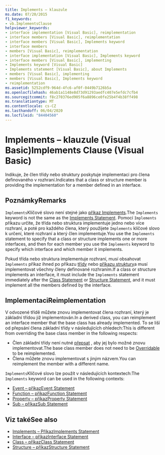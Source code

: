 ```yaml
---
title: Implements – klauzule
ms.date: 07/20/2015
f1_keywords:
- vb.ImplementsClause
helpviewer_keywords:
- interface implementation [Visual Basic], reimplementation
- interface members [Visual Basic], reimplementation
- interface members [Visual Basic], Implements keyword
- interface members
- members [Visual Basic], reimplementation
- interface implementation [Visual Basic], Implements keyword
- interface members [Visual Basic], implementing
- Implements keyword [Visual Basic]
- Implements statement [Visual Basic], about Implements
- members [Visual Basic], implementing
- members [Visual Basic], Implements keyword
- reimplementation
ms.assetid: 5252cdf9-964d-4fc6-af0f-0449b7126b5a
ms.openlocfilehash: 46ab1a1148e8d73d91293aedfc407e5efdc7cfb4
ms.sourcegitcommit: f8c270376ed905f6a8896ce0fe25b4f4b38ff498
ms.translationtype: MT
ms.contentlocale: cs-CZ
ms.lasthandoff: 06/04/2020
ms.locfileid: "84404560"
---
```

# <a name="implements-clause-visual-basic"></a><span data-ttu-id="20c2c-102">Implements – klauzule (Visual Basic)</span><span class="sxs-lookup"><span data-stu-id="20c2c-102">Implements Clause (Visual Basic)</span></span>
<span data-ttu-id="20c2c-103">Indikuje, že člen třídy nebo struktury poskytuje implementaci pro člena definovaného v rozhraní.</span><span class="sxs-lookup"><span data-stu-id="20c2c-103">Indicates that a class or structure member is providing the implementation for a member defined in an interface.</span></span>  
  
## <a name="remarks"></a><span data-ttu-id="20c2c-104">Poznámky</span><span class="sxs-lookup"><span data-stu-id="20c2c-104">Remarks</span></span>  
<span data-ttu-id="20c2c-105">`Implements`Klíčové slovo není stejné jako [příkaz Implements](implements-statement.md).</span><span class="sxs-lookup"><span data-stu-id="20c2c-105">The `Implements` keyword is not the same as the [Implements Statement](implements-statement.md).</span></span> <span data-ttu-id="20c2c-106">Pomocí `Implements` příkazu určíte, že třída nebo struktura implementuje jedno nebo více rozhraní, a poté pro každého člena, který použijete `Implements` klíčové slovo k určení, které rozhraní a který člen implementuje.</span><span class="sxs-lookup"><span data-stu-id="20c2c-106">You use the `Implements` statement to specify that a class or structure implements one or more interfaces, and then for each member you use the `Implements` keyword to specify which interface and which member it implements.</span></span>

<span data-ttu-id="20c2c-107">Pokud třída nebo struktura implementuje rozhraní, musí obsahovat `Implements` příkaz ihned po příkazu [třídy](class-statement.md) nebo [příkazu struktury](structure-statement.md)a musí implementovat všechny členy definované rozhraním.</span><span class="sxs-lookup"><span data-stu-id="20c2c-107">If a class or structure implements an interface, it must include the `Implements` statement immediately after the [Class Statement](class-statement.md) or [Structure Statement](structure-statement.md), and it must implement all the members defined by the interface.</span></span>

## <a name="reimplementation"></a><span data-ttu-id="20c2c-108">Implementaci</span><span class="sxs-lookup"><span data-stu-id="20c2c-108">Reimplementation</span></span>  
<span data-ttu-id="20c2c-109">V odvozené třídě můžete znovu implementovat člena rozhraní, který je základní třídou již implementován.</span><span class="sxs-lookup"><span data-stu-id="20c2c-109">In a derived class, you can reimplement an interface member that the base class has already implemented.</span></span> <span data-ttu-id="20c2c-110">To se liší od přepsání člena základní třídy v následujících ohledech:</span><span class="sxs-lookup"><span data-stu-id="20c2c-110">This is different from overriding the base class member in the following respects:</span></span>

- <span data-ttu-id="20c2c-111">Člen základní třídy není nutné [přepsat](../modifiers/overridable.md) , aby jej bylo možné znovu implementovat.</span><span class="sxs-lookup"><span data-stu-id="20c2c-111">The base class member does not need to be [Overridable](../modifiers/overridable.md) to be reimplemented.</span></span>
- <span data-ttu-id="20c2c-112">Člena můžete znovu implementovat s jiným názvem.</span><span class="sxs-lookup"><span data-stu-id="20c2c-112">You can reimplement the member with a different name.</span></span>

<span data-ttu-id="20c2c-113">`Implements`Klíčové slovo lze použít v následujících kontextech:</span><span class="sxs-lookup"><span data-stu-id="20c2c-113">The `Implements` keyword can be used in the following contexts:</span></span>

- [<span data-ttu-id="20c2c-114">Event – příkaz</span><span class="sxs-lookup"><span data-stu-id="20c2c-114">Event Statement</span></span>](event-statement.md)
- [<span data-ttu-id="20c2c-115">Function – příkaz</span><span class="sxs-lookup"><span data-stu-id="20c2c-115">Function Statement</span></span>](function-statement.md)
- [<span data-ttu-id="20c2c-116">Property – příkaz</span><span class="sxs-lookup"><span data-stu-id="20c2c-116">Property Statement</span></span>](property-statement.md)
- [<span data-ttu-id="20c2c-117">Sub – příkaz</span><span class="sxs-lookup"><span data-stu-id="20c2c-117">Sub Statement</span></span>](sub-statement.md)  
  
## <a name="see-also"></a><span data-ttu-id="20c2c-118">Viz také</span><span class="sxs-lookup"><span data-stu-id="20c2c-118">See also</span></span>

- [<span data-ttu-id="20c2c-119">Implements – Příkaz</span><span class="sxs-lookup"><span data-stu-id="20c2c-119">Implements Statement</span></span>](implements-statement.md)
- [<span data-ttu-id="20c2c-120">Interface – příkaz</span><span class="sxs-lookup"><span data-stu-id="20c2c-120">Interface Statement</span></span>](interface-statement.md)
- [<span data-ttu-id="20c2c-121">Class – příkaz</span><span class="sxs-lookup"><span data-stu-id="20c2c-121">Class Statement</span></span>](class-statement.md)
- [<span data-ttu-id="20c2c-122">Structure – příkaz</span><span class="sxs-lookup"><span data-stu-id="20c2c-122">Structure Statement</span></span>](structure-statement.md)
